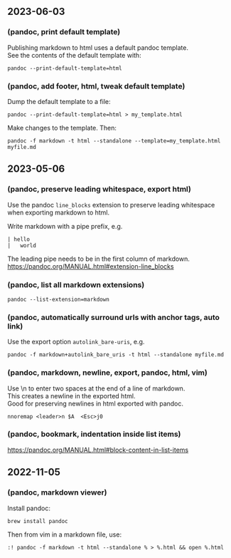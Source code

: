 ## 2023-06-03  
### (pandoc, print default template)  
Publishing markdown to html uses a default pandoc template.  
See the contents of the default template with:  
  
    pandoc --print-default-template=html  
  
### (pandoc, add footer, html, tweak default template)  
Dump the default template to a file:  
  
    pandoc --print-default-template=html > my_template.html  
  
Make changes to the template. Then:  
  
    pandoc -f markdown -t html --standalone --template=my_template.html myfile.md   
  
## 2023-05-06  
### (pandoc, preserve leading whitespace, export html)   
Use the pandoc `line_blocks` extension to preserve leading whitespace when exporting markdown to html.  
  
Write markdown with a pipe prefix, e.g.  
  
    | hello  
    |   world  
  
The leading pipe needs to be in the first column of markdown.  
https://pandoc.org/MANUAL.html#extension-line_blocks  
  
### (pandoc, list all markdown extensions)  
`pandoc --list-extension=markdown`  
  
### (pandoc, automatically surround urls with anchor tags, auto link)  
Use the export option `autolink_bare-uris`, e.g.  
  
    pandoc -f markdown+autolink_bare_uris -t html --standalone myfile.md  
  
### (pandoc, markdown, newline, export, pandoc, html, vim)  
Use \n to enter two spaces at the end of a line of markdown.  
This creates a newline in the exported html.  
Good for preserving newlines in html exported with pandoc.  
  
    nnoremap <leader>n $A  <Esc>j0  
  
### (pandoc, bookmark, indentation inside list items)  
https://pandoc.org/MANUAL.html#block-content-in-list-items  
  
## 2022-11-05  
### (pandoc, markdown viewer)  
  Install pandoc:  
  
    brew install pandoc  
  
  Then from vim in a markdown file, use:  
  
    :! pandoc -f markdown -t html --standalone % > %.html && open %.html  
